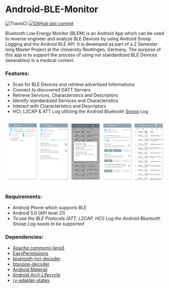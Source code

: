 # Android-BLE-Monitor
![TravisCI](https://travis-ci.org/mx0c/Android-BLE-Monitor.svg?branch=master "TravisCI")
[![GitHub last commit](https://img.shields.io/github/last-commit/mx0c/Android-BLE-Monitor.svg)]() 

Bluetooth Low Energy Monitor (BLEM) is an Android App which can be used to reverse engineer and analyze BLE Devices by using Android Snoop Logging and the Android BLE API. It is developed as part of a 2 Semester long Master Project at the University Reutlingen, Germany. The purpose of this app is to support the process of using not standardized BLE Devices (wearables) in a medical context.

### Features:
- Scan for BLE Devices and retrieve advertised Informations
- Connect to discovered GATT Servers
- Retrieve Services, Characteristics and Descriptors
- Identify standardized Services and Characteristics
- Interact with Characteristics and Descriptors
- HCI, L2CAP & ATT Log utilizing the Android Bluetooth [Snoop](https://tools.ietf.org/html/rfc1761) Log 

![alt text](./img/pics.png)

### Requirements:
- Android Phone which supports BLE
- Android 5.0 (API level 21)
- _To use the BLE Protocols (ATT, L2CAP, HCI) Log the Android Bluetooth Snoop Log needs to be supported_

### Dependencies:
- [Apache commons-lang3](https://github.com/apache/commons-lang)
- [EasyPermissions](https://github.com/googlesamples/easypermissions)
- [bluetooth-hci-decoder](https://github.com/bertrandmartel/bluetooth-hci-decoder)
- [btsnoop-decoder](https://github.com/bertrandmartel/btsnoop-decoder)
- [Android Material](https://material.io/develop/android)
- [Android Arch Lifecycle](https://developer.android.com/reference/android/arch/lifecycle/package-summary)
- [rv-adapter-states](https://github.com/rockerhieu/rv-adapter-states)

